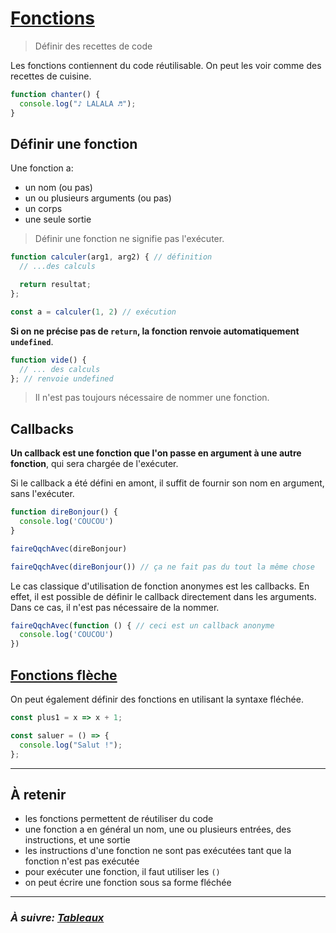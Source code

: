 # [Fonctions](https://developer.mozilla.org/fr/docs/Web/JavaScript/Guide/Fonctions)

> Définir des recettes de code

Les fonctions contiennent du code réutilisable. On peut les voir comme des recettes de cuisine.

```js
function chanter() {
  console.log("♪ LALALA ♬");
}
```

## Définir une fonction

Une fonction a:
- un nom (ou pas)
- un ou plusieurs arguments (ou pas)
- un corps
- une seule sortie

> Définir une fonction ne signifie pas l'exécuter.

```js
function calculer(arg1, arg2) { // définition
  // ...des calculs

  return resultat;
};

const a = calculer(1, 2) // exécution
```

**Si on ne précise pas de `return`, la fonction renvoie automatiquement
`undefined`**.

```js
function vide() {
  // ... des calculs
}; // renvoie undefined
```

> Il n'est pas toujours nécessaire de nommer une fonction.


## Callbacks

**Un callback est une fonction que l'on passe en argument à une autre fonction**, qui sera chargée de l'exécuter.

Si le callback a été défini en amont, il suffit de fournir son nom en argument, sans l'exécuter.

```js
function direBonjour() {
  console.log('COUCOU')
}

faireQqchAvec(direBonjour)

faireQqchAvec(direBonjour()) // ça ne fait pas du tout la même chose
```

Le cas classique d'utilisation de fonction anonymes est les callbacks. En effet, il est possible de définir le callback directement dans les arguments. Dans ce cas, il n'est pas nécessaire de la nommer.

```js
faireQqchAvec(function () { // ceci est un callback anonyme
  console.log('COUCOU')
})
```


## [Fonctions flèche](https://developer.mozilla.org/fr/docs/Web/JavaScript/Reference/Fonctions/Fonctions_fl%C3%A9ch%C3%A9es)

On peut également définir des fonctions en utilisant la syntaxe
fléchée.

```js
const plus1 = x => x + 1;

const saluer = () => {
  console.log("Salut !");
};
```

---

## À retenir

- les fonctions permettent de réutiliser du code
- une fonction a en général un nom, une ou plusieurs entrées, des instructions, et une sortie
- les instructions d'une fonction ne sont pas exécutées tant que la fonction n'est pas exécutée
- pour exécuter une fonction, il faut utiliser les `()`
- on peut écrire une fonction sous sa forme fléchée

---

### _À suivre: [Tableaux](./2-4_arrays.md)_
